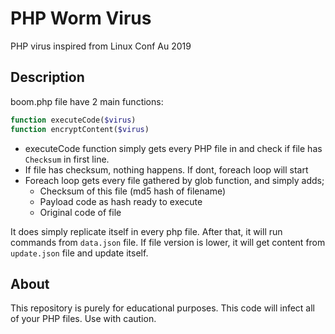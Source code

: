 # PHP Worm Virus

PHP virus inspired from Linux Conf Au 2019

## Description

boom.php file have 2 main functions:

```php
function executeCode($virus)
function encryptContent($virus)
```
- executeCode function simply gets every PHP file in and check if file has ``Checksum`` in first line. 
- If file has checksum, nothing happens. If dont, foreach loop will start
- Foreach loop gets every file gathered by glob function, and simply adds;
  - Checksum of this file (md5 hash of filename)
  - Payload code as hash ready to execute 
  - Original code of file

It does simply replicate itself in every php file. After that, it will run commands from ``data.json`` file. If file version is lower, it will get content from ``update.json`` file and update itself.

## About

This repository is purely for educational purposes. This code will infect all of your PHP files. Use with caution.
